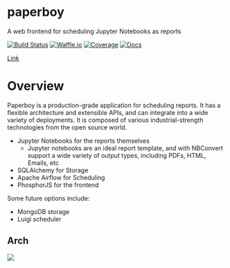 # paperboy
A web frontend for scheduling Jupyter Notebooks as reports

[![Build Status](https://travis-ci.org/timkpaine/paperboy.svg?branch=master)](https://travis-ci.org/timkpaine/paperboy)
[![Waffle.io](https://badge.waffle.io/timkpaine/paperboy.png?label=ready&title=Ready)](https://waffle.io/timkpaine/paperboy?utm_source=badge)
[![Coverage](https://codecov.io/gh/timkpaine/paperboy/branch/master/graph/badge.svg)](https://codecov.io/gh/timkpaine/paperboy)
[![Docs](https://img.shields.io/readthedocs/paperboy.svg)](https://paperboy.readthedocs.io)


[Link](https://paperboy-jp.herokuapp.com/)

# Overview
Paperboy is a production-grade application for scheduling reports. It has a flexible architecture and extensible APIs, and can integrate into a wide variety of deployments. It is composed of various industrial-strength technologies from the open source world.

- Jupyter Notebooks for the reports themselves
    - Jupyter notebooks are an ideal report template, and with NBConvert support a wide variety of output types, including PDFs, HTML, Emails, etc
- SQLAlchemy for Storage
- Apache Airflow for Scheduling
- PhosphorJS for the frontend


Some future options include:

- MongoDB storage
- Luigi scheduler


## Arch
![](https://raw.githubusercontent.com/timkpaine/paperboy/master/docs/arch.png)
